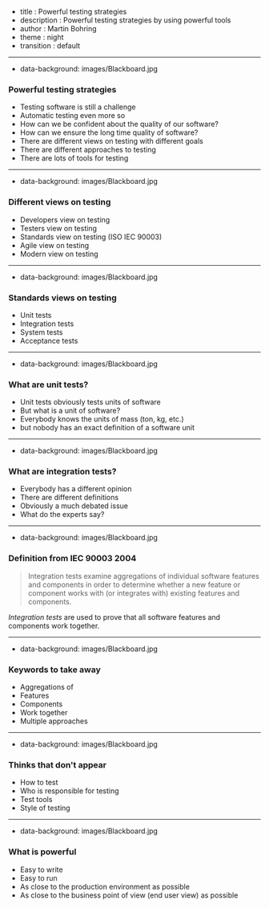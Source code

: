 - title : Powerful testing strategies
- description : Powerful testing strategies by using powerful tools
- author : Martin Bohring
- theme : night
- transition : default

***
- data-background: images/Blackboard.jpg

### Powerful testing strategies

- Testing software is still a challenge
- Automatic testing even more so
- How can we be confident about the quality of our software?
- How can we ensure the long time quality of software?
- There are different views on testing with different goals
- There are different approaches to testing
- There are lots of tools for testing

***

- data-background: images/Blackboard.jpg

### Different views on testing

- Developers view on testing
- Testers view on testing
- Standards view on testing (ISO IEC 90003)
- Agile view on testing
- Modern view on testing

***

- data-background: images/Blackboard.jpg

### Standards views on testing

- Unit tests
- Integration tests
- System tests
- Acceptance tests

***

- data-background: images/Blackboard.jpg

### What are unit tests?

- Unit tests obviously tests units of software
- But what is a unit of software?
- Everybody knows the units of mass (ton, kg, etc.)
- but nobody has an exact definition of a software unit


***

- data-background: images/Blackboard.jpg

### What are integration tests?

- Everybody has a different opinion
- There are different definitions
- Obviously a much debated issue
- What do the experts say?

***

- data-background: images/Blackboard.jpg

### Definition from IEC 90003 2004

> Integration tests examine aggregations of individual software features and components
> in order to determine whether a new feature or component works with
> (or integrates with) existing features and components.

*Integration tests* are used to prove that all software features and components work together.

***

- data-background: images/Blackboard.jpg

### Keywords to take away

- Aggregations of
- Features
- Components
- Work together
- Multiple approaches

---

- data-background: images/Blackboard.jpg

### Thinks that don't appear

- How to test
- Who is responsible for testing
- Test tools
- Style of testing

***

- data-background: images/Blackboard.jpg

### What is powerful

- Easy to write
- Easy to run
- As close to the production environment as possible
- As close to the business point of view (end user view) as possible
